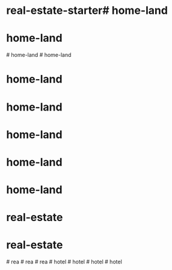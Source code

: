 # real-estate-starter# home-land
# home-land
#   h o m e - l a n d  
 # home-land
# home-land
# home-land
# home-land
# home-land
# home-land
# real-estate
# real-estate
#   r e a  
 #   r e a  
 # rea
#   h o t e l  
 #   h o t e l  
 #   h o t e l  
 #   h o t e l  
 